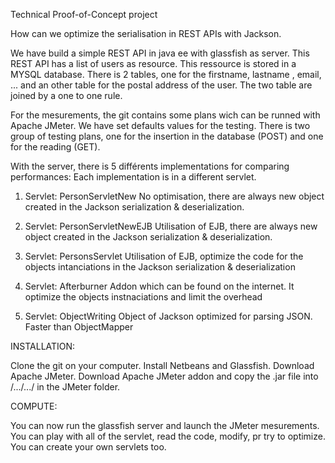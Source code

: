 

Technical Proof-of-Concept project

How can we optimize the serialisation in REST APIs with Jackson.

We have build a simple REST API in java ee with glassfish as server. This REST API has a list of users as resource. This ressource is stored in a MYSQL database. There is 2 tables, one for the firstname, lastname , email, ... and an other table for the postal address of the user. The two table are joined by a one to one rule.

For the mesurements, the git contains some plans wich can be runned with Apache JMeter. We have set defaults values for the testing. There is two group of testing plans, one for the insertion in the database (POST) and one for the reading (GET).

With the server, there is 5 différents implementations for comparing performances:
Each implementation is in a different servlet.

1) 	Servlet: PersonServletNew
No optimisation, there are always new object created in the Jackson serialization & deserialization.

2)	Servlet: PersonServletNewEJB
Utilisation of EJB, there are always new object created in the Jackson serialization & deserialization.

3)	Servlet: PersonsServlet
Utilisation of EJB, optimize the code for the objects intanciations in the Jackson serialization & deserialization

4)	Servlet: Afterburner
Addon which can be found on the internet. It optimize the objects instnaciations and limit the overhead

5)	Servlet: ObjectWriting
Object of Jackson optimized for parsing JSON. Faster than ObjectMapper


INSTALLATION:

Clone the git on your computer.
Install Netbeans and Glassfish.
Download Apache JMeter.
Download Apache JMeter addon and copy the .jar file into /.../.../ in the JMeter folder.

COMPUTE:

You can now run the glassfish server and launch the JMeter mesurements.
You can play with all of the servlet, read the code, modify, pr try to optimize. You can create your own servlets too.